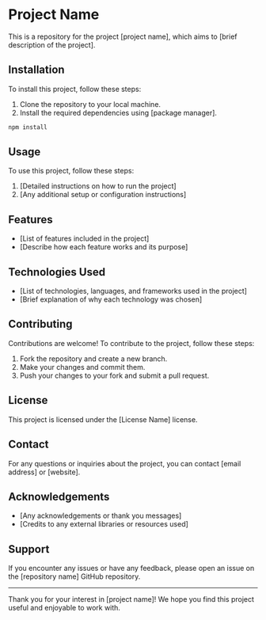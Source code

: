 # Project Name

This is a repository for the project [project name], which aims to [brief description of the project].

## Installation

To install this project, follow these steps:

1. Clone the repository to your local machine.
2. Install the required dependencies using [package manager].
```bash
npm install
```

## Usage

To use this project, follow these steps:

1. [Detailed instructions on how to run the project]
2. [Any additional setup or configuration instructions]

## Features

- [List of features included in the project]
- [Describe how each feature works and its purpose]

## Technologies Used

- [List of technologies, languages, and frameworks used in the project]
- [Brief explanation of why each technology was chosen]

## Contributing

Contributions are welcome! To contribute to the project, follow these steps:

1. Fork the repository and create a new branch.
2. Make your changes and commit them.
3. Push your changes to your fork and submit a pull request.

## License

This project is licensed under the [License Name] license. 

## Contact

For any questions or inquiries about the project, you can contact [email address] or [website].

## Acknowledgements

- [Any acknowledgements or thank you messages]
- [Credits to any external libraries or resources used]

## Support

If you encounter any issues or have any feedback, please open an issue on the [repository name] GitHub repository.

---

Thank you for your interest in [project name]! We hope you find this project useful and enjoyable to work with.
